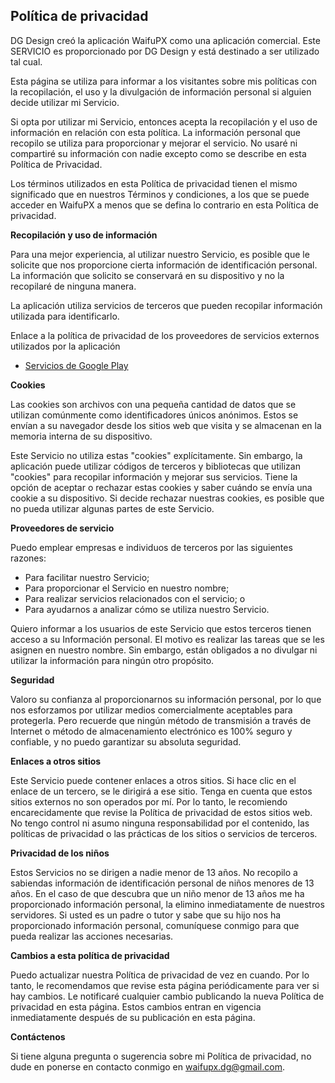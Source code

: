 ## Política de privacidad

DG Design creó la aplicación WaifuPX como una aplicación comercial. Este SERVICIO es proporcionado por DG Design y está destinado a ser utilizado tal cual.

Esta página se utiliza para informar a los visitantes sobre mis políticas con la recopilación, el uso y la divulgación de información personal si alguien decide utilizar mi Servicio.

Si opta por utilizar mi Servicio, entonces acepta la recopilación y el uso de información en relación con esta política. La información personal que recopilo se utiliza para proporcionar y mejorar el servicio. No usaré ni compartiré su información con nadie excepto como se describe en esta Política de Privacidad.

Los términos utilizados en esta Política de privacidad tienen el mismo significado que en nuestros Términos y condiciones, a los que se puede acceder en WaifuPX a menos que se defina lo contrario en esta Política de privacidad.


**Recopilación y uso de información**

Para una mejor experiencia, al utilizar nuestro Servicio, es posible que le solicite que nos proporcione cierta información de identificación personal. La información que solicito se conservará en su dispositivo y no la recopilaré de ninguna manera.

La aplicación utiliza servicios de terceros que pueden recopilar información utilizada para identificarlo.

Enlace a la política de privacidad de los proveedores de servicios externos utilizados por la aplicación

* [Servicios de Google Play](https://www.google.com/policies/privacy/)


**Cookies**

Las cookies son archivos con una pequeña cantidad de datos que se utilizan comúnmente como identificadores únicos anónimos. Estos se envían a su navegador desde los sitios web que visita y se almacenan en la memoria interna de su dispositivo.

Este Servicio no utiliza estas "cookies" explícitamente. Sin embargo, la aplicación puede utilizar códigos de terceros y bibliotecas que utilizan "cookies" para recopilar información y mejorar sus servicios. Tiene la opción de aceptar o rechazar estas cookies y saber cuándo se envía una cookie a su dispositivo. Si decide rechazar nuestras cookies, es posible que no pueda utilizar algunas partes de este Servicio.

**Proveedores de servicio**

Puedo emplear empresas e individuos de terceros por las siguientes razones:

* Para facilitar nuestro Servicio;
* Para proporcionar el Servicio en nuestro nombre;
* Para realizar servicios relacionados con el servicio; o
* Para ayudarnos a analizar cómo se utiliza nuestro Servicio.

Quiero informar a los usuarios de este Servicio que estos terceros tienen acceso a su Información personal. El motivo es realizar las tareas que se les asignen en nuestro nombre. Sin embargo, están obligados a no divulgar ni utilizar la información para ningún otro propósito.

**Seguridad**

Valoro su confianza al proporcionarnos su información personal, por lo que nos esforzamos por utilizar medios comercialmente aceptables para protegerla. Pero recuerde que ningún método de transmisión a través de Internet o método de almacenamiento electrónico es 100% seguro y confiable, y no puedo garantizar su absoluta seguridad.

**Enlaces a otros sitios**

Este Servicio puede contener enlaces a otros sitios. Si hace clic en el enlace de un tercero, se le dirigirá a ese sitio. Tenga en cuenta que estos sitios externos no son operados por mí. Por lo tanto, le recomiendo encarecidamente que revise la Política de privacidad de estos sitios web. No tengo control ni asumo ninguna responsabilidad por el contenido, las políticas de privacidad o las prácticas de los sitios o servicios de terceros.

**Privacidad de los niños**

Estos Servicios no se dirigen a nadie menor de 13 años. No recopilo a sabiendas información de identificación personal de niños menores de 13 años. En el caso de que descubra que un niño menor de 13 años me ha proporcionado información personal, la elimino inmediatamente de nuestros servidores. Si usted es un padre o tutor y sabe que su hijo nos ha proporcionado información personal, comuníquese conmigo para que pueda realizar las acciones necesarias.

**Cambios a esta política de privacidad**

Puedo actualizar nuestra Política de privacidad de vez en cuando. Por lo tanto, le recomendamos que revise esta página periódicamente para ver si hay cambios. Le notificaré cualquier cambio publicando la nueva Política de privacidad en esta página. Estos cambios entran en vigencia inmediatamente después de su publicación en esta página.

**Contáctenos**

Si tiene alguna pregunta o sugerencia sobre mi Política de privacidad, no dude en ponerse en contacto conmigo en waifupx.dg@gmail.com.
